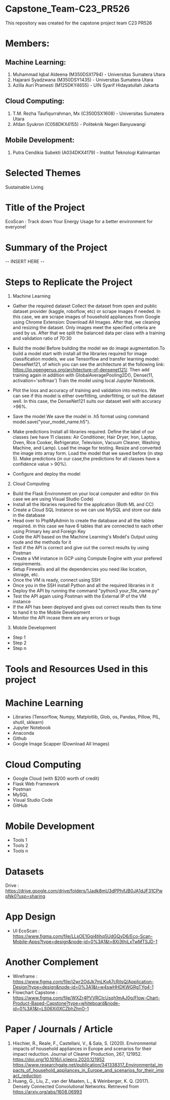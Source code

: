 # Capstone_Team-C23_PR526
This repository was created for the capstone project team C23 PR526

# Members:
## Machine Learning:
1. Muhammad Iqbal Aldeena (M350DSX1794) - Universitas Sumatera Utara
2. Hajarani Syadzwana (M350DSY1435) - Universitas Sumatera Utara
3. Azilla Auri Pramesti (M125DKY4655) - UIN Syarif Hidayatullah Jakarta

## Cloud Computing:
1. T.M. Rezha Taufiqurrahman, Mx (C350DSX1608) - Universitas Sumatera Utara
2. Afdan Syukron (C058DKX4155) - Politeknik Negeri Banyuwangi

## Mobile Development:
1. Putra Cendikia Subekti (A034DKX4179) - Institut Teknologi Kalimantan

# Selected Themes
Sustainable Living

# Title of the Project
EcoScan : Track down Your Energy Usage for a better environment for everyone!

# Summary of the Project
-- INSERT HERE --

# Steps to Replicate the Project

1. Machine Learning
- Gather the required dataset
Collect the dataset from open and public dataset provider (kaggle, roboflow, etc) or scrape images if needed. In this case, we are scrape images of household appliances from Google using Chrome Extension: Download All Images.
After that, we cleaning and resizing the dataset. Only images meet the specified criteria are used by us. After that we split the balanced data per class with a training and validation ratio of 70:30

- Build the model
Before building the model we do image augmentation.To build a model start with install all the libraries required for image classification models, we use Tensorflow and transfer learning model: DenseNet121, of which you can see the architecture at the following link: https://iq.opengenus.org/architecture-of-densenet121/. Then add training again in addition with GlobalAveragePooling2D(), Dense(11, activation='softmax')
Train the model using local Jupyter Notebook.

- Plot the loss and accuracy of training and validation into metrics. 
We can see if this model is either overfitting, underfitting, or suit the dataset well. In this case, the DenseNet121 suits our dataset well with accuracy >96%.

- Save the model
We save the model in .h5 format using command model.save("your_model_name.h5").

- Make predictions
Install all libraries required.
Define the label of our classes (we have 11 classes: Air Conditioner, Hair Dryer, Iron, Laptop, Oven, Rice Cooker, Refrigerator, Television, Vacuum Cleaner, Washing Machine, and Lamp).
Load the image for testing.
Resize and converted the image into array form.
Load the model that we saved before (in step 5).
Make predictions (in our case,the predictions for all classes have a confidence value > 90%).

- Configure and deploy the model

2. Cloud Computing
- Build the Flask Environment on your local computer and editor (in this case we are using Visual Studio Code)
- Install all the libraries required for the application (Both ML and CC)
- Create a Cloud SQL Instance so we can use MySQL and store our data in the database
- Head over to PhpMyAdmin to create the database and all the tables required. in this case we have 6 tables that are connected to each other using Primary key and Foreign Key
- Code the API based on the Machine Learning's Model's Output using route and the methods for it
- Test if the API is correct and give out the correct results by using Postman
- Create a VM instance in GCP using Compute Engine with your prefered requirements.
- Setup Firewalls and all the dependencies you need like location, storage, etc.
- Once the VM is ready, connect using SSH
- Once you in the SSH install Python and all the required libraries in it
- Deploy the API by running the command "python3 your_file_name.py"
- Test the API again using Postman with the External IP of the VM instance
- If the API has been deployed and gives out correct results then its time to hand it to the Mobile Development
- Monitor the API incase there are any errors or bugs

3. Mobile Development
- Step 1
- Step 2
- Step n

# Tools and Resources Used in this project 

# Machine Learning
- Libraries (Tensorflow, Numpy, Matplotlib, Glob, os, Pandas, Pillow, PIL, shutil, sklearn)
- Jupyter Notebook
- Anaconda
- Github
- Google Image Scapper (Download All Images)

# Cloud Computing
- Google Cloud (with $200 worth of credit)
- Flask Web Framework
- Postman
- MySQL
- Visual Studio Code
- GitHub

# Mobile Development
- Tools 1
- Tools 2
- Tools n

# Datasets
Drive : https://drive.google.com/drive/folders/1Jadk8mU3dPPhifJB0JA1dJF31CPwpNk0?usp=sharing

# App Design 
- UI EcoScan : https://www.figma.com/file/LLsOE1Ggj4tihq5UdGQvD6/Eco-Scan-Mobile-Apps?type=design&node-id=0%3A1&t=8Xi3thiLxTwMTSJD-1 

# Another Complement
- Wireframe : https://www.figma.com/file/j2wr2OdJk7mLKyA7cRilsQ/Application-Design?type=design&node-id=0%3A1&t=w4swHHDKWGRgTYg4-1
- Flowchart Capstone : https://www.figma.com/file/WXZr4PVVRCIcUsqh1mAJ0g/Flow-Chart-Product-Based-Capstone?type=whiteboard&node-id=0%3A1&t=LS06Xi0XCZbhZhnO-1 

# Paper / Journals / Article
1. Hischier, R., Reale, F., Castellani, V., & Sala, S. (2020). Environmental impacts of household appliances in Europe and scenarios for their impact reduction. Journal of Cleaner Production, 267, 121952. https://doi.org/10.1016/j.jclepro.2020.121952
https://www.researchgate.net/publication/341338317_Environmental_impacts_of_household_appliances_in_Europe_and_scenarios_for_their_impact_reduction
2. Huang, G., Liu, Z., van der Maaten, L., & Weinberger, K. Q. (2017). Densely Connected Convolutional Networks. Retrieved from https://arxiv.org/abs/1608.06993
